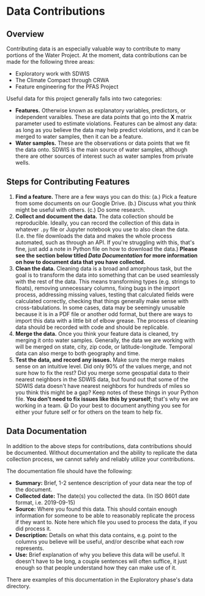 # Data Contributions

## Overview

Contributing data is an especially valuable way to contribute to many portions of the Water Project. At the moment, data contributions can be made for the following three areas:

- Exploratory work with SDWIS
- The Climate Compact through CRWA
- Feature engineering for the PFAS Project

Useful data for this project generally falls into two categories:

- **Features.** Otherwise known as explanatory variables, predictors, or independent varaibles. These are data points that go into the **X** matrix parameter used to estimate violations. Features can be almost any data: as long as you believe the data may help predict violations, and it can be merged to water samples, then it can be a feature.
- **Water samples.** These are the observations or data points that we fit the data onto. SDWIS is the main source of water samples, although there are other sources of interest such as water samples from private wells.

## Steps for Contributing Features

1. **Find a feature.** There are a few ways you can do this: (a.) Pick a feature from some documents on our Google Drive. (b.) Discuss what you think might be useful with others. (c.) Do some research.
2. **Collect and document the data.** The data collection should be reproducible. Ideally, you can record the collection of this data in whatever ``.py`` file or Jupyter notebook you use to also clean the data. (I.e. the file downloads the data and makes the whole process automated, such as through an API. If you're struggling with this, that's fine, just add a note in Python file on how to download the data.) **Please see the section below titled _Data Documentation_ for more information on how to document data that you have collected.**
3. **Clean the data.** Cleaning data is a broad and amorphous task, but the goal is to transform the data into something that can be used seamlessly with the rest of the data. This means transforming types (e.g. strings to floats), removing unnecessary columns, fixing bugs in the import process, addressing missing values, testing that calculated fields were calculated correctly, checking that things generally make sense with cross-tabulations. In some cases, data may be seemingly unusable because it is in a PDF file or another odd format, but there are ways to import this data with a little bit of elbow grease. The process of cleaning data should be recorded with code and should be replicable.
4. **Merge the data.** Once you think your feature data is cleaned, try merging it onto water samples. Generally, the data we are working with will be merged on state, city, zip code, or latitude-longitude. Temporal data can also merge to both geography and time.
5. **Test the data, and record any issues.** Make sure the merge makes sense on an intuitive level. Did only 90% of the values merge, and not sure how to fix the rest? Did you merge some geospatial data to their nearest neighbors in the SDWIS data, but found out that some of the SDWIS data doesn't have nearest neighbors for hundreds of miles so you think this might be a gap? Keep notes of these things in your Python file. **You don't need to fix issues like this by yourself;** that's why we are working in a team. 😃 Do your best to document anything you see for either your future self or for others on the team to help fix.

## Data Documentation

In addition to the above steps for contributions, data contributions should be documented. Without documentation and the ability to replicate the data collection process, we cannot safely and reliably utilize your contributions.

The documentation file should have the following:

- **Summary:** Brief, 1-2 sentence description of your data near the top of the document.
- **Collected date:** The date(s) you collected the data. (In ISO 8601 date format, i.e. 2019-09-15)
- **Source:** Where you found this data. This should contain enough information for someone to be able to reasonably replicate the process if they want to. Note here which file you used to process the data, if you did process it.
- **Description:** Details on what this data contains, e.g. point to the columns you believe will be useful, and/or describe what each row represents.
- **Use:** Brief explanation of why you believe this data will be useful. It doesn't have to be long, a couple sentences will often suffice, it just enough so that people understand how they can make use of it.

There are examples of this documentation in the Exploratory phase's data directory.